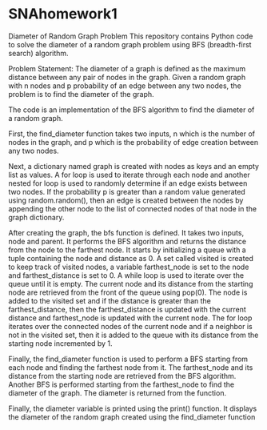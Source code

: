 # SNAhomework1

Diameter of Random Graph Problem 
This repository contains Python code to solve the diameter of a random graph problem using BFS (breadth-first search) algorithm.

Problem Statement: 
The diameter of a graph is defined as the maximum distance between any pair of nodes in the graph. Given a random graph with n nodes and p probability of an edge between any two nodes, the problem is to find the diameter of the graph.

The code is an implementation of the BFS algorithm to find the diameter of a random graph.

First, the find_diameter function takes two inputs, n which is the number of nodes in the graph, and p which is the probability of edge creation between any two nodes.

Next, a dictionary named graph is created with nodes as keys and an empty list as values. A for loop is used to iterate through each node and another nested for loop is used to randomly determine if an edge exists between two nodes. If the probability p is greater than a random value generated using random.random(), then an edge is created between the nodes by appending the other node to the list of connected nodes of that node in the graph dictionary.

After creating the graph, the bfs function is defined. It takes two inputs, node and parent. It performs the BFS algorithm and returns the distance from the node to the farthest node. It starts by initializing a queue with a tuple containing the node and distance as 0. A set called visited is created to keep track of visited nodes, a variable farthest_node is set to the node and farthest_distance is set to 0. A while loop is used to iterate over the queue until it is empty. The current node and its distance from the starting node are retrieved from the front of the queue using pop(0). The node is added to the visited set and if the distance is greater than the farthest_distance, then the farthest_distance is updated with the current distance and farthest_node is updated with the current node. The for loop iterates over the connected nodes of the current node and if a neighbor is not in the visited set, then it is added to the queue with its distance from the starting node incremented by 1.

Finally, the find_diameter function is used to perform a BFS starting from each node and finding the farthest node from it. The farthest_node and its distance from the starting node are retrieved from the BFS algorithm. Another BFS is performed starting from the farthest_node to find the diameter of the graph. The diameter is returned from the function.

Finally, the diameter variable is printed using the print() function. It displays the diameter of the random graph created using the find_diameter function

